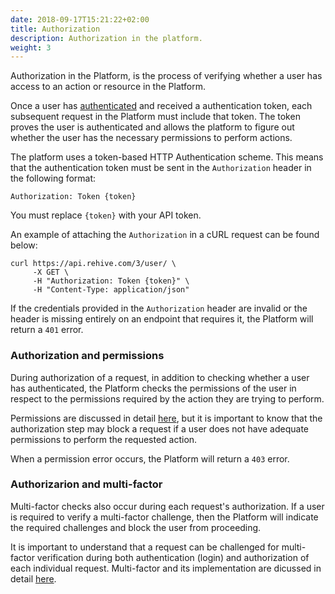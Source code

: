 ```yaml
---
date: 2018-09-17T15:21:22+02:00
title: Authorization
description: Authorization in the platform.
weight: 3
---
```


Authorization in the Platform, is the process of verifying whether a user has access to an action or resource in the Platform.

Once a user has [authenticated](/platform/auth/authentication/) and received a authentication token, each subsequent request in the Platform must include that token. The token proves the user is authenticated and allows the platform to figure out whether the user has the necessary permissions to perform actions.

The platform uses a token-based HTTP Authentication scheme. This means that the authentication token must be sent in the `Authorization` header in the following format:

```shell
Authorization: Token {token}
```

<aside class="notice">
	You must replace <code>{token}</code> with your API token.
</aside>

An example of attaching the `Authorization` in a cURL request can be found below:

```shell
curl https://api.rehive.com/3/user/ \
     -X GET \
     -H "Authorization: Token {token}" \
     -H "Content-Type: application/json"
```

If the credentials provided in the `Authorization` header are invalid or the header is missing entirely on an endpoint that requires it, the Platform will return a `401` error.

### Authorization and permissions

During authorization of a request, in addition to checking whether a user has authenticated, the Platform checks the permissions of the user in respect to the permissions required by the action they are trying to perform.

Permissions are discussed in detail [here](/platform/users/permissions/), but it is important to know that the authorization step may block a request if a user does not have adequate permissions to perform the requested action.

When a permission error occurs, the Platform will return a `403` error.

### Authorizarion and multi-factor

Multi-factor checks also occur during each request's authorization. If a user is required to verify a multi-factor challenge, then the Platform will indicate the required challenges and block the user from proceeding.

It is important to understand that a request can be challenged for multi-factor verification during both authentication (login) and authorization of each individual request. Multi-factor and its implementation are dicussed in detail [here](/platform/auth/multi-factor/).
